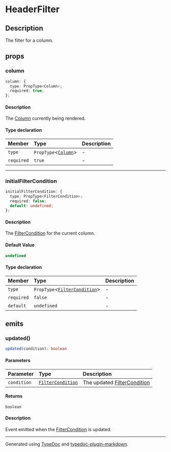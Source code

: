 # HeaderFilter

## Description

The filter for a column.

## props

### column

```ts
column: {
  type: PropType<Column>;
  required: true;
};
```

#### Description

The [Column](../interfaces/Column.md) currently being rendered.

#### Type declaration

| Member | Type | Description |
| :------ | :------ | :------ |
| `type` | `PropType`\<[`Column`](../interfaces/Column.md)\> | - |
| `required` | `true` | - |

***

### initialFilterCondition

```ts
initialFilterCondition: {
  type: PropType<FilterCondition>;
  required: false;
  default: undefined;
};
```

#### Description

The [FilterCondition](../interfaces/FilterCondition.md) for the current column.

#### Default Value

```ts
undefined
```

#### Type declaration

| Member | Type | Description |
| :------ | :------ | :------ |
| `type` | `PropType`\<[`FilterCondition`](../interfaces/FilterCondition.md)\> | - |
| `required` | `false` | - |
| `default` | `undefined` | - |

## emits

### updated()

```ts
updated(condition): boolean
```

#### Parameters

| Parameter | Type | Description |
| :------ | :------ | :------ |
| `condition` | [`FilterCondition`](../interfaces/FilterCondition.md) | The updated [FilterCondition](../interfaces/FilterCondition.md) |

#### Returns

`boolean`

#### Description

Event emitted when the [FilterCondition](../interfaces/FilterCondition.md) is updated.

***

Generated using [TypeDoc](https://typedoc.org) and [typedoc-plugin-markdown](https://typedoc-plugin-markdown.org).
